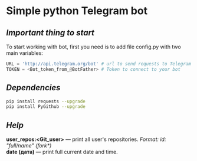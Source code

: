 # Simple python Telegram bot

## _Important thing to start_

To start working with bot, first you need is to add file config.py with two main variables: <br>
```python
URL = 'http://api.telegram.org/bot' # url to send requests to Telegram server
TOKEN = <Bot_token_from_@BotFather> # Token to connect to your bot
```

## _Dependencies_

```bash
pip install requests --upgrade
pip install PyGithub --upgrade
```

## _Help_

__user_repos:<Git_user>__ — print all user's repositories. _Format: id: "full/name" (fork*)_ <br>
__date (дата)__ — print full current date and time.

